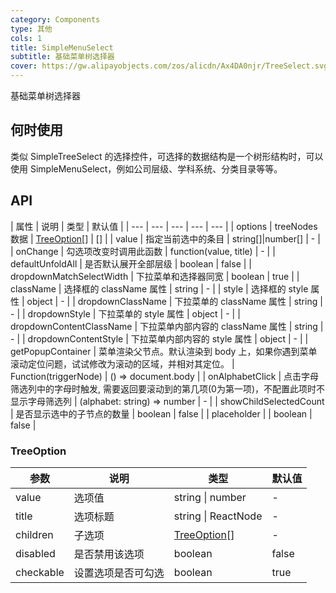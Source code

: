 ```yaml
---
category: Components
type: 其他
cols: 1
title: SimpleMenuSelect
subtitle: 基础菜单树选择器
cover: https://gw.alipayobjects.com/zos/alicdn/Ax4DA0njr/TreeSelect.svg
---
```


基础菜单树选择器

## 何时使用

类似 SimpleTreeSelect 的选择控件，可选择的数据结构是一个树形结构时，可以使用 SimpleMenuSelect，例如公司层级、学科系统、分类目录等等。

## API
| 属性 | 说明 | 类型 | 默认值 |
| --- | --- | --- | --- | --- |
| options | treeNodes 数据 | [TreeOption](#TreeOption)\[] | \[] |
| value | 指定当前选中的条目 | string\[]\|number\[] | - |
| onChange | 勾选项改变时调用此函数 | function(value, title)  | - |
| defaultUnfoldAll | 是否默认展开全部层级 | boolean | false |
| dropdownMatchSelectWidth | 下拉菜单和选择器同宽 | boolean | true |
| className | 选择框的 className 属性 | string | - |
| style | 选择框的 style 属性 | object | - |
| dropdownClassName | 下拉菜单的 className 属性 | string | - |
| dropdownStyle | 下拉菜单的 style 属性 | object | - |
| dropdownContentClassName | 下拉菜单内部内容的 className 属性 | string | - |
| dropdownContentStyle | 下拉菜单内部内容的 style 属性 | object | - |
| getPopupContainer | 菜单渲染父节点。默认渲染到 body 上，如果你遇到菜单滚动定位问题，试试修改为滚动的区域，并相对其定位。 | Function(triggerNode) | () => document.body |
| onAlphabetClick | 点击字母筛选列中的字母时触发, 需要返回要滚动到的第几项(0为第一项)，不配置此项时不显示字母筛选列 | (alphabet: string) => number | - |
| showChildSelectedCount | 是否显示选中的子节点的数量 | boolean | false |
| placeholder |  | boolean | false |


### TreeOption
| 参数 | 说明 | 类型 | 默认值 |
| --- | --- | --- | --- |
| value | 选项值 | string \| number | - |
| title | 选项标题 | string \| ReactNode | - |
| children | 子选项 | [TreeOption](#TreeOption)\[] | - |
| disabled | 是否禁用该选项 | boolean | false |
| checkable | 设置选项是否可勾选 | boolean | true |
<style>
</style>
